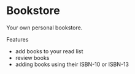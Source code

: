 # Bookstore

Your own personal bookstore.

Features
- add books to your read list
- review books
- adding books using their ISBN-10 or ISBN-13
